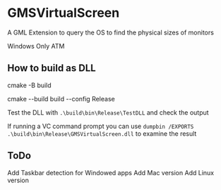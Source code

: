 # GMSVirtualScreen

A GML Extension to query the OS to find the physical sizes of monitors

Windows Only ATM

## How to build as DLL

cmake -B build

cmake --build build --config Release

Test the DLL with `.\build\bin\Release\TestDLL` and check the output

If running a VC command prompt you can use `dumpbin /EXPORTS .\build\bin\Release\GMSVirtualScreen.dll` to examine the result

## ToDo

Add Taskbar detection for Windowed apps
Add Mac version
Add Linux version
